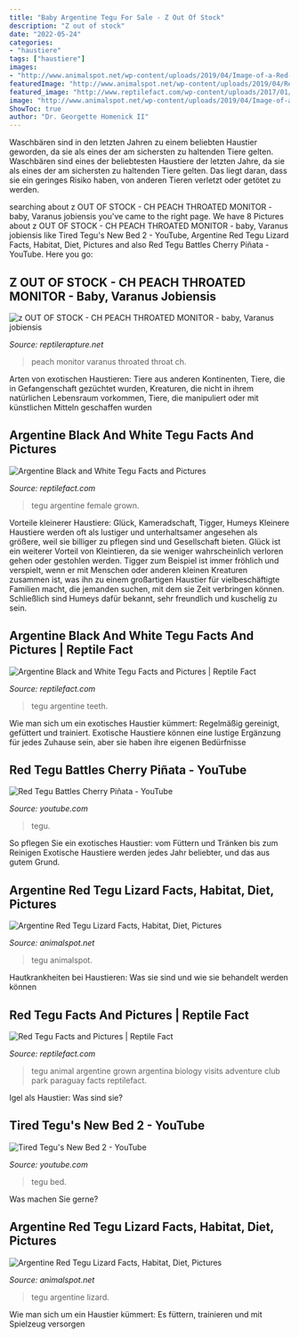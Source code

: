 ```yaml
---
title: "Baby Argentine Tegu For Sale - Z Out Of Stock"
description: "Z out of stock"
date: "2022-05-24"
categories:
- "haustiere"
tags: ["haustiere"]
images:
- "http://www.animalspot.net/wp-content/uploads/2019/04/Image-of-a-Red-Tegu.jpg"
featuredImage: "http://www.animalspot.net/wp-content/uploads/2019/04/Red-Tegu-Lizard.jpg"
featured_image: "http://www.reptilefact.com/wp-content/uploads/2017/01/Red-Argentine-Tegu.png"
image: "http://www.animalspot.net/wp-content/uploads/2019/04/Image-of-a-Red-Tegu.jpg"
ShowToc: true
author: "Dr. Georgette Homenick II"
---
```



Waschbären sind in den letzten Jahren zu einem beliebten Haustier geworden, da sie als eines der am sichersten zu haltenden Tiere gelten.
Waschbären sind eines der beliebtesten Haustiere der letzten Jahre, da sie als eines der am sichersten zu haltenden Tiere gelten. Das liegt daran, dass sie ein geringes Risiko haben, von anderen Tieren verletzt oder getötet zu werden.

	

		
searching about z OUT OF STOCK - CH PEACH THROATED MONITOR - baby, Varanus jobiensis you've came to the right page. We have 8 Pictures about z OUT OF STOCK - CH PEACH THROATED MONITOR - baby, Varanus jobiensis like Tired Tegu&#039;s New Bed 2 - YouTube, Argentine Red Tegu Lizard Facts, Habitat, Diet, Pictures and also Red Tegu Battles Cherry Piñata - YouTube. Here you go:
		
    
## Z OUT OF STOCK - CH PEACH THROATED MONITOR - Baby, Varanus Jobiensis

<img loading=lazy src="https://reptilerapture.net/assets/images/peach-throat-Varanus-jobiensis-baby.JPG" onerror="this.onerror=null;this.src='https://tse2.mm.bing.net/th?id=OIP.1H54faoqs1U29F-CkskirQHaFj&amp;pid=15.1';" alt="z OUT OF STOCK - CH PEACH THROATED MONITOR - baby, Varanus jobiensis">

_Source: reptilerapture.net_

>peach monitor varanus throated throat ch. 

	

Arten von exotischen Haustieren: Tiere aus anderen Kontinenten, Tiere, die in Gefangenschaft gezüchtet wurden, Kreaturen, die nicht in ihrem natürlichen Lebensraum vorkommen, Tiere, die manipuliert oder mit künstlichen Mitteln geschaffen wurden

    
## Argentine Black And White Tegu Facts And Pictures

<img loading=lazy src="https://www.reptilefact.com/wp-content/uploads/2017/01/Argentine-Black-and-White-Tegu-Female.jpg" onerror="this.onerror=null;this.src='https://tse2.mm.bing.net/th?id=OIP.lETsZm4lPKggxgCLxFTXWgHaFj&amp;pid=15.1';" alt="Argentine Black and White Tegu Facts and Pictures">

_Source: reptilefact.com_

>tegu argentine female grown. 

	

Vorteile kleinerer Haustiere: Glück, Kameradschaft, Tigger, Humeys
Kleinere Haustiere werden oft als lustiger und unterhaltsamer angesehen als größere, weil sie billiger zu pflegen sind und Gesellschaft bieten. Glück ist ein weiterer Vorteil von Kleintieren, da sie weniger wahrscheinlich verloren gehen oder gestohlen werden. Tigger zum Beispiel ist immer fröhlich und verspielt, wenn er mit Menschen oder anderen kleinen Kreaturen zusammen ist, was ihn zu einem großartigen Haustier für vielbeschäftigte Familien macht, die jemanden suchen, mit dem sie Zeit verbringen können. Schließlich sind Humeys dafür bekannt, sehr freundlich und kuschelig zu sein.

    
## Argentine Black And White Tegu Facts And Pictures | Reptile Fact

<img loading=lazy src="http://www.reptilefact.com/wp-content/uploads/2017/01/Argentine-Black-and-White-Tegu-Teeth.jpg" onerror="this.onerror=null;this.src='https://tse1.mm.bing.net/th?id=OIP.RGhwqeVoX5LtWncb5kt97wHaG0&amp;pid=15.1';" alt="Argentine Black and White Tegu Facts and Pictures | Reptile Fact">

_Source: reptilefact.com_

>tegu argentine teeth. 

	

Wie man sich um ein exotisches Haustier kümmert: Regelmäßig gereinigt, gefüttert und trainiert.
Exotische Haustiere können eine lustige Ergänzung für jedes Zuhause sein, aber sie haben ihre eigenen Bedürfnisse

    
## Red Tegu Battles Cherry Piñata - YouTube

<img loading=lazy src="https://i.ytimg.com/vi/q8HzSEk3XQE/maxresdefault.jpg" onerror="this.onerror=null;this.src='https://tse4.mm.bing.net/th?id=OIP.y5XVVkGtbNXetHYhr7LGkQHaEK&amp;pid=15.1';" alt="Red Tegu Battles Cherry Piñata - YouTube">

_Source: youtube.com_

>tegu. 

	

So pflegen Sie ein exotisches Haustier: vom Füttern und Tränken bis zum Reinigen
Exotische Haustiere werden jedes Jahr beliebter, und das aus gutem Grund.

    
## Argentine Red Tegu Lizard Facts, Habitat, Diet, Pictures

<img loading=lazy src="http://www.animalspot.net/wp-content/uploads/2019/04/Red-Tegu-Lizard.jpg" onerror="this.onerror=null;this.src='https://tse1.mm.bing.net/th?id=OIP.hcJltHoBQwLQi5O-BMz_0AHaE4&amp;pid=15.1';" alt="Argentine Red Tegu Lizard Facts, Habitat, Diet, Pictures">

_Source: animalspot.net_

>tegu animalspot. 

	

Hautkrankheiten bei Haustieren: Was sie sind und wie sie behandelt werden können

    
## Red Tegu Facts And Pictures | Reptile Fact

<img loading=lazy src="http://www.reptilefact.com/wp-content/uploads/2017/01/Red-Argentine-Tegu.png" onerror="this.onerror=null;this.src='https://tse3.mm.bing.net/th?id=OIP.x17DQNfHarH29H2veqPO7gHaGi&amp;pid=15.1';" alt="Red Tegu Facts and Pictures | Reptile Fact">

_Source: reptilefact.com_

>tegu animal argentine grown argentina biology visits adventure club park paraguay facts reptilefact. 

	

Igel als Haustier: Was sind sie?

    
## Tired Tegu&#039;s New Bed 2 - YouTube

<img loading=lazy src="https://i.ytimg.com/vi/WG_UyaeQBPo/maxresdefault.jpg" onerror="this.onerror=null;this.src='https://tse1.mm.bing.net/th?id=OIP.hnQiEbnR-9Wrn_7fISwiDwHaEK&amp;pid=15.1';" alt="Tired Tegu&#039;s New Bed 2 - YouTube">

_Source: youtube.com_

>tegu bed. 

	

Was machen Sie gerne?

    
## Argentine Red Tegu Lizard Facts, Habitat, Diet, Pictures

<img loading=lazy src="http://www.animalspot.net/wp-content/uploads/2019/04/Image-of-a-Red-Tegu.jpg" onerror="this.onerror=null;this.src='https://tse1.mm.bing.net/th?id=OIP.qIsYHh3xbpeCh_391pSHqgHaE4&amp;pid=15.1';" alt="Argentine Red Tegu Lizard Facts, Habitat, Diet, Pictures">

_Source: animalspot.net_

>tegu argentine lizard. 

	

Wie man sich um ein Haustier kümmert: Es füttern, trainieren und mit Spielzeug versorgen

